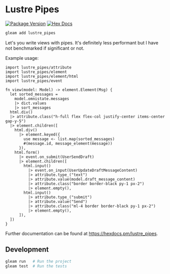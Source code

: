 # Lustre Pipes

[![Package Version](https://img.shields.io/hexpm/v/lustre_pipes)](https://hex.pm/packages/lustre_pipes)
[![Hex Docs](https://img.shields.io/badge/hex-docs-ffaff3)](https://hexdocs.pm/lustre_pipes/)

```sh
gleam add lustre_pipes
```
Let's you write views with pipes. It's definitely less performant but I have
not benchmarked if significant or not.

Example usage:

```gleam
import lustre_pipes/attribute
import lustre_pipes/element
import lustre_pipes/element/html
import lustre_pipes/event

fn view(model: Model) -> element.Element(Msg) {
  let sorted_messages =
    model.omnistate.messages
    |> dict.values
    |> sort_messages
  html.div()
  |> attribute.class("h-full flex flex-col justify-center items-center gap-y-5")
  |> element.children([
    html.div()
      |> element.keyed({
        use message <- list.map(sorted_messages)
        #(message.id, message_element(message))
      }),
    html.form()
      |> event.on_submit(UserSendDraft)
      |> element.children([
        html.input()
          |> event.on_input(UserUpdateDraftMessageContent)
          |> attribute.type_("text")
          |> attribute.value(model.draft_message_content)
          |> attribute.class("border border-black py-1 px-2")
          |> element.empty(),
        html.input()
          |> attribute.type_("submit")
          |> attribute.value("Send")
          |> attribute.class("ml-4 border border-black py-1 px-2")
          |> element.empty(),
      ]),
  ])
}
```

Further documentation can be found at <https://hexdocs.pm/lustre_pipes>.

## Development

```sh
gleam run   # Run the project
gleam test  # Run the tests
```
